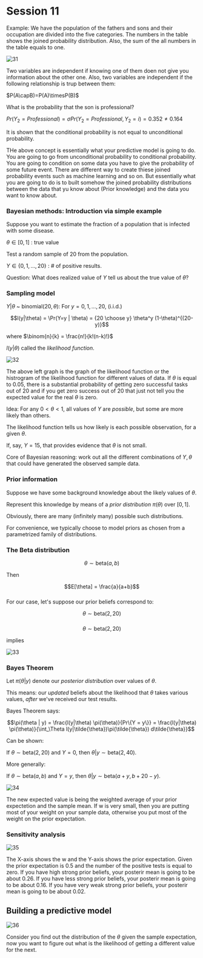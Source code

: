 # Session 11


Example: We have the population of the fathers and sons and their occupation are divided into the five categories. The numbers in the table shows the joined probability distribution. Also, the sum of the all numbers in the table equals to one. 

![31](Picturs/pic_31.PNG)

Two variables are independent if knowing one of them doen not give you information about the other one. Also, two variables are independent if the following relationship is trup between them:

$P(A\capB)=P(A)\timesP(B)$

What is the probability that the son is professional?

$Pr(Y_{2}=Professional)=\sigma Pr(Y_{2}=Professional,Y_{2}=i)=0.352	\neq0.164$

It is shown that the conditional probability is not equal to unconditional probability.

THe above concept is essentially what your predictive model is going to do. You are going to go from unconditional probability to conditional probability. You are going to condition on some data you have to give the probability of some future event. There are different way to create thiese joined probability events such as machine learning and so on. But essentially what you are going to do is to built somehow the joined probability distributions between the data that yu know about (Prior knowledge) and the data you want to know about.


### Bayesian methods: Introduction via simple example



Suppose you want to estimate the fraction of a population that is infected with some disease.

$\theta \in [0,1]$ : true value

Test a random sample of $20$ from the population. 

$Y \in \{0,1,\ldots,20\}$ : # of positive results.

Question: What does realized value of $Y$ tell us about the true value of $\theta$?

### Sampling model

$Y | \theta$ ~ binomial$(20,\theta)$: For $y = 0, 1, \ldots, 20$, (i.i.d.)

$$l(y|\theta) = \Pr(Y=y | \theta) = {20 \choose y} \theta^y (1-\theta)^{(20-y)}$$

where $\binom{n}{k} = \frac{n!}{k!(n-k)!}$

$l(y|\theta)$ called the *likelihood function*.

![32](Picturs/pic_32.PNG)

The above left graph is the graph of the likelihood function or the histrogram of the likelihood function for different values of data. If $\theta$ is equal to 0.05, there is a substantial probability of getting zero successful tasks out of 20 and if you get zero success out of 20 that just not tell you  the expected value for the real $\theta$ is zero. 


Idea: For any $0< \theta < 1$, all values of $Y$ are *possible*, but some are more likely than others. 

The likelihood function tells us how likely is each possible observation, for a given $\theta$.

If, say, $Y = 15$, that provides evidence that $\theta$ is not small.

Core of Bayesian reasoning: work out all the different combinations of $Y, \theta$ that could have generated the observed sample data. 

### Prior information

Suppose we have some background knowledge about the likely values of $\theta$. 

Represent this knowledge by means of a *prior distribution* $\pi(\theta)$ over $[0,1]$.

Obviously, there are many (infinitely many) possible such distributions. 

For convenience, we typically choose to model priors as chosen from a parametrized family of distributions.

### The Beta distribution

$$\theta \sim \text{beta}(a,b)$$

Then

$$E[\theta] = \frac{a}{a+b}$$

###

For our case, let's suppose our prior beliefs correspond to:

$$\theta \sim \text{beta}(2,20)$$

###

$$\theta \sim \text{beta}(2,20)$$ 

implies

![33](Picturs/pic_33.PNG)

### Bayes Theorem

Let $\pi(\theta | y)$ denote our *posterior distribution* over values of $\theta$.

This means: our *updated* beliefs about the likelihood that $\theta$ takes various values, *after* we've received our test results.

Bayes Theorem says:

$$\pi(\theta | y) = \frac{l(y|\theta) \pi(\theta)}{Pr\{Y = y\}} 
                  = \frac{l(y|\theta) \pi(\theta)}{\int_\Theta l(y|\tilde{\theta})\pi(\tilde{\theta}) d\tilde{\theta}}$$


Can be shown: 

If $\theta \sim \text{beta}(2,20)$ and $Y = 0$, then $\theta | y \sim \text{beta}(2,40)$.

More generally:

If $\theta \sim \text{beta}(a,b)$ and $Y = y$, then $\theta | y \sim \text{beta}(a+y,b+20-y)$.

![34](Picturs/pic_34.png)

The new expected value is being the weighted average of your prior expectetion and the sample mean. If w is very small, then you are putting most of your weight on your sample data, otherwise you put most of the weight on the prior expectation.


### Sensitivity analysis

![35](Picturs/pic_35.png)

The X-axis shows the w and the Y-axis shows the prior expectation. Given the prior expectation is 0.5 and the number of the positive tests is equal to zero. If you have high strong prior beliefs, your posterir mean is going to be about 0.26. 
If you have less strong prior beliefs, your posterir mean is going to be about 0.16. 
If you have very weak strong prior beliefs, your posterir mean is going to be about 0.02. 

## Building a predictive model

![36](Picturs/pic_36.PNG)

Consider you find out the distribution of the $\theta$ given the sample expectation, now you want to figure out what is the likelihood of getting a different value for the next.







